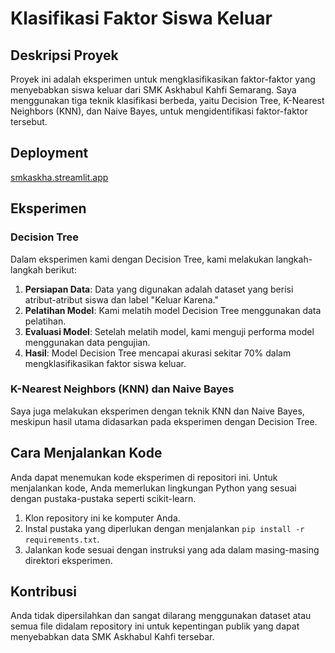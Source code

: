 # Klasifikasi Faktor Siswa Keluar

## Deskripsi Proyek
Proyek ini adalah eksperimen untuk mengklasifikasikan faktor-faktor yang menyebabkan siswa keluar dari SMK Askhabul Kahfi Semarang. Saya menggunakan tiga teknik klasifikasi berbeda, yaitu Decision Tree, K-Nearest Neighbors (KNN), dan Naive Bayes, untuk mengidentifikasi faktor-faktor tersebut.

## Deployment
[smkaskha.streamlit.app](https://smkaskha.streamlit.app/)

## Eksperimen

### Decision Tree
Dalam eksperimen kami dengan Decision Tree, kami melakukan langkah-langkah berikut:
1. **Persiapan Data**: Data yang digunakan adalah dataset yang berisi atribut-atribut siswa dan label "Keluar Karena."
2. **Pelatihan Model**: Kami melatih model Decision Tree menggunakan data pelatihan.
3. **Evaluasi Model**: Setelah melatih model, kami menguji performa model menggunakan data pengujian.
4. **Hasil**: Model Decision Tree mencapai akurasi sekitar 70% dalam mengklasifikasikan faktor siswa keluar.

### K-Nearest Neighbors (KNN) dan Naive Bayes
Saya juga melakukan eksperimen dengan teknik KNN dan Naive Bayes, meskipun hasil utama didasarkan pada eksperimen dengan Decision Tree.

## Cara Menjalankan Kode
Anda dapat menemukan kode eksperimen di repositori ini. Untuk menjalankan kode, Anda memerlukan lingkungan Python yang sesuai dengan pustaka-pustaka seperti scikit-learn.

1. Klon repository ini ke komputer Anda.
2. Instal pustaka yang diperlukan dengan menjalankan `pip install -r requirements.txt`.
3. Jalankan kode sesuai dengan instruksi yang ada dalam masing-masing direktori eksperimen.


## Kontribusi
Anda tidak dipersilahkan dan sangat dilarang menggunakan dataset atau semua file didalam repository ini untuk kepentingan publik yang dapat menyebabkan data SMK Askhabul Kahfi tersebar.
